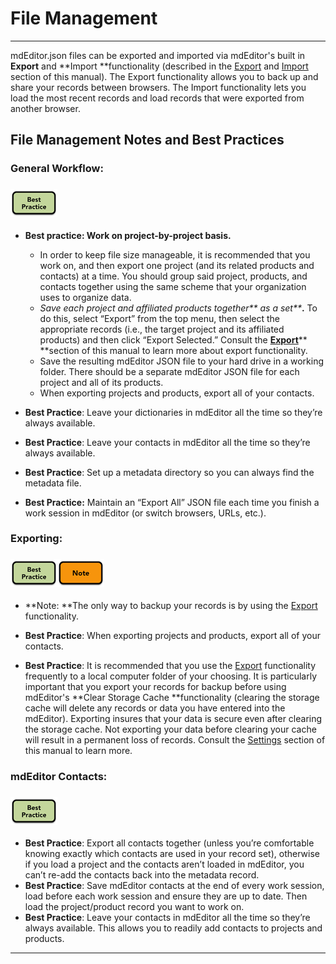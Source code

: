 # File Management

---

mdEditor.json files can be exported and imported via mdEditor's built in **Export** and **Import **functionality \(described in the [Export](/export.md) and [Import](/import.md) section of this manual\). The Export functionality allows you to back up and share your records between browsers. The Import functionality lets you load the most recent records and load records that were exported from another browser.

## File Management Notes and Best Practices

### General Workflow:

### ![](/assets/best_practice_small.png)

* **Best practice: Work on project-by-project basis.**

  * In order to keep file size manageable, it is recommended that you work on, and then export one project \(and its related products and contacts\) at a time. You should group said project, products, and contacts together using the same scheme that your organization uses to organize data.
  * _Save each project and affiliated products together** as a set**_**.** To do this, select “Export” from the top menu, then select the appropriate records \(i.e., the target project and its affiliated products\) and then click “Export Selected.” Consult the [**Export**](/export.md)** **section of this manual to learn more about export functionality.
  * Save the resulting mdEditor JSON file to your hard drive in a working folder. There should be a separate mdEditor JSON file for each project and all of its products. 
  * When exporting projects and products, export all of your contacts. 

* **Best Practice**: Leave your dictionaries in mdEditor all the time so they’re always available.

* **Best Practice**: Leave your contacts in mdEditor all the time so they’re always available.

* **Best Practice**: Set up a metadata directory so you can always find the metadata file.

* **Best Practice:** Maintain an “Export All” JSON file each time you finish a work session in mdEditor \(or switch browsers, URLs, etc.\).

### Exporting:

### ![](/assets/best_practice_small.png)![](/assets/note_small.png)

* **Note: **The only way to backup your records is by using the [Export](/export.md) functionality.

* **Best Practice**: When exporting projects and products, export all of your contacts.

* **Best Practice**: It is recommended that you use the [Export](/export.md) functionality frequently to a local computer folder of your choosing. It is particularly important that you export your records for backup before using mdEditor's **Clear Storage Cache **functionality \(clearing the storage cache will delete any records or data you have entered into the mdEditor\). Exporting insures that your data is secure even after clearing the storage cache. Not exporting your data before clearing your cache will result in a permanent loss of records. Consult the [Settings](/settings.md) section of this manual to learn more.

### mdEditor Contacts:

### ![](/assets/best_practice_small.png)

* **Best Practice**: Export all contacts together \(unless you’re comfortable knowing exactly which contacts are used in your record set\), otherwise if you load a project and the contacts aren’t loaded in mdEditor, you can’t re-add the contacts back into the metadata record.
* **Best Practice**: Save mdEditor contacts at the end of every work session, load before each work session and ensure they are up to date. Then load the project/product record you want to work on.
* **Best Practice**: Leave your contacts in mdEditor all the time so they’re always available. This allows you to readily add contacts to projects and products.

---




